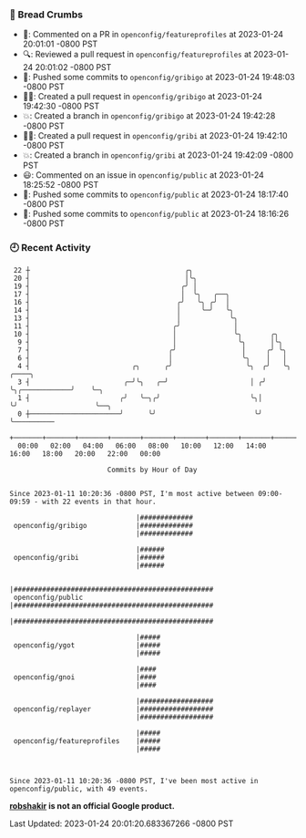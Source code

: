 ### 🍞 Bread Crumbs

 * 💬: Commented on a PR in  `openconfig/featureprofiles` at 2023-01-24 20:01:01 -0800 PST
 * 🔍: Reviewed a pull request in  `openconfig/featureprofiles` at 2023-01-24 20:01:02 -0800 PST
 * 🚢: Pushed some commits to `openconfig/gribigo` at 2023-01-24 19:48:03 -0800 PST
 * ✍🏼: Created a pull request in `openconfig/gribigo` at 2023-01-24 19:42:30 -0800 PST
 * 💥: Created a branch in `openconfig/gribigo` at 2023-01-24 19:42:28 -0800 PST
 * ✍🏼: Created a pull request in `openconfig/gribi` at 2023-01-24 19:42:10 -0800 PST
 * 💥: Created a branch in `openconfig/gribi` at 2023-01-24 19:42:09 -0800 PST
 * 😃: Commented on an issue in `openconfig/public` at 2023-01-24 18:25:52 -0800 PST
 * 🚢: Pushed some commits to `openconfig/public` at 2023-01-24 18:17:40 -0800 PST
 * 🚢: Pushed some commits to `openconfig/public` at 2023-01-24 18:16:26 -0800 PST

### 🕘 Recent Activity
```
 22 ┼                                      ╭╮
 20 ┤                                      │╰╮
 19 ┤                                     ╭╯ │
 17 ┤                                     │  ╰╮   ╭──╮
 16 ┤                                    ╭╯   ╰╮ ╭╯  │
 14 ┤                                    │     ╰─╯   ╰╮
 13 ┤                                    │            ╰╮
 11 ┤                                   ╭╯             │
 10 ┤                                   │              ╰╮       ╭╮
  9 ┤                                   │               ╰╮      │╰╮
  7 ┤                                  ╭╯                │     ╭╯ ╰╮
  6 ┤                                  │                 ╰╮    │   │
  4 ┤                         ╭╮      ╭╯                  ╰╮  ╭╯   ╰╮              ╭────╮
  3 ┤                       ╭─╯╰╮   ╭─╯                    │ ╭╯     ╰╮╭────────────╯    ╰─╮
  1 ┤                      ╭╯   ╰─╮╭╯                      ╰╮│       ╰╯                   ╰──╮
  0 ┼──────────────────────╯      ╰╯                        ╰╯                               ╰──────────
    +───────+───────+───────+───────+───────+───────+───────+───────+───────+───────+───────+───────+────
  00:00   02:00   04:00   06:00   08:00   10:00   12:00   14:00   16:00   18:00   20:00   22:00   00:00   

						Commits by Hour of Day


Since 2023-01-11 10:20:36 -0800 PST, I'm most active between 09:00-09:59 - with 22 events in that hour.

```



```
                               |#############
 openconfig/gribigo            |#############
                               |#############

                               |######
 openconfig/gribi              |######
                               |######

                               |#################################################
 openconfig/public             |#################################################
                               |#################################################

                               |#####
 openconfig/ygot               |#####
                               |#####

                               |####
 openconfig/gnoi               |####
                               |####

                               |##################
 openconfig/replayer           |##################
                               |##################

                               |#####
 openconfig/featureprofiles    |#####
                               |#####



Since 2023-01-11 10:20:36 -0800 PST, I've been most active in openconfig/public, with 49 events.

```
**[robshakir](mailto:robjs@google.com) is not an official Google product.**  


Last Updated: 2023-01-24 20:01:20.683367266 -0800 PST
